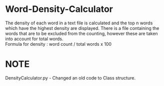 # Word-Density-Calculator
The density of each word in a text file is calculated and the top n words which have the highest density are displayed. There is a file containing the words that are to be excluded from the counting, however these are taken into account for total words.  
Formula for density : word count / total words x 100 


# NOTE

DensityCalculator.py - Changed an old code to Class structure.
